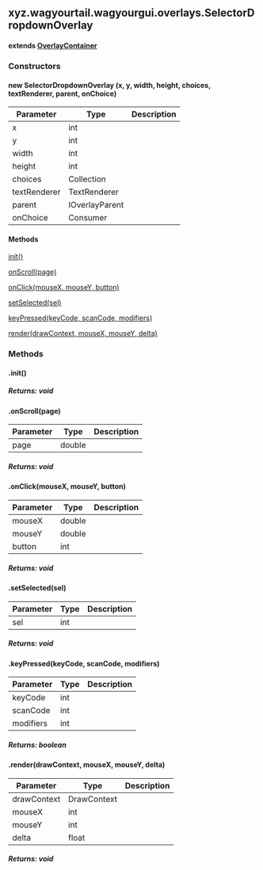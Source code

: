 

xyz.wagyourtail.wagyourgui.overlays.SelectorDropdownOverlay
-----------------------------------------------------------

#### extends [OverlayContainer](1.9.2/xyz/wagyourtail/wagyourgui/overlays/OverlayContainer.html)

### Constructors

#### new SelectorDropdownOverlay (x, y, width, height, choices, textRenderer, parent, onChoice)

| Parameter | Type | Description |
|---|---|---|
| x | int |  |
| y | int |  |
| width | int |  |
| height | int |  |
| choices | Collection<Text> |  |
| textRenderer | TextRenderer |  |
| parent | IOverlayParent |  |
| onChoice | Consumer<Integer> |  |



#### Methods

[init()](#init-)


[onScroll(page)](#onScroll-double-)


[onClick(mouseX, mouseY, button)](#onClick-double-double-int-)


[setSelected(sel)](#setSelected-int-)


[keyPressed(keyCode, scanCode, modifiers)](#keyPressed-int-int-int-)


[render(drawContext, mouseX, mouseY, delta)](#render-DrawContext-int-int-float-)



### Methods

#### .init()


##### Returns: void



#### .onScroll(page)

| Parameter | Type | Description |
|---|---|---|
| page | double |  |

##### Returns: void



#### .onClick(mouseX, mouseY, button)

| Parameter | Type | Description |
|---|---|---|
| mouseX | double |  |
| mouseY | double |  |
| button | int |  |

##### Returns: void



#### .setSelected(sel)

| Parameter | Type | Description |
|---|---|---|
| sel | int |  |

##### Returns: void



#### .keyPressed(keyCode, scanCode, modifiers)

| Parameter | Type | Description |
|---|---|---|
| keyCode | int |  |
| scanCode | int |  |
| modifiers | int |  |

##### Returns: boolean



#### .render(drawContext, mouseX, mouseY, delta)

| Parameter | Type | Description |
|---|---|---|
| drawContext | DrawContext |  |
| mouseX | int |  |
| mouseY | int |  |
| delta | float |  |

##### Returns: void




